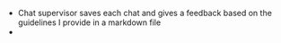 


- Chat supervisor saves each chat and gives a feedback based on the guidelines I provide in a markdown file
- 